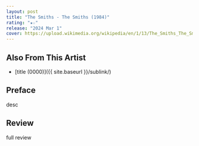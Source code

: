```yaml
---
layout: post
title: "The Smiths - The Smiths (1984)"
rating: "★☆"
release: "2024 Mar 1"
cover: https://upload.wikimedia.org/wikipedia/en/1/13/The_Smiths_The_Smiths.jpg
---
```


## Also From This Artist
- [title (0000)]({{ site.baseurl }}/sublink/)

## Preface
desc

## Review
full review
